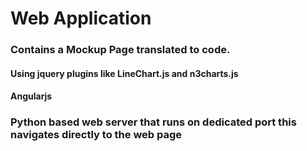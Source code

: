 # Web Application

### Contains a Mockup Page translated to code.
#### Using jquery plugins like LineChart.js and n3charts.js 
#### Angularjs 

### Python based web server that runs on dedicated port this navigates directly to the web page 
